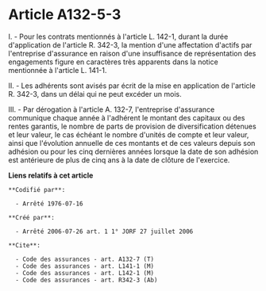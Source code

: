 # Article A132-5-3

I. - Pour les contrats mentionnés à l'article L. 142-1, durant la durée d'application de l'article R. 342-3, la mention d'une
affectation d'actifs par l'entreprise d'assurance en raison d'une insuffisance de représentation des engagements figure en
caractères très apparents dans la notice mentionnée à l'article L. 141-1.

II. - Les adhérents sont avisés par écrit de la mise en application de l'article R. 342-3, dans un délai qui ne peut excéder
un mois.

III. - Par dérogation à l'article A. 132-7, l'entreprise d'assurance communique chaque année à l'adhérent le montant des
capitaux ou des rentes garantis, le nombre de parts de provision de diversification détenues et leur valeur, le cas échéant
le nombre d'unités de compte et leur valeur, ainsi que l'évolution annuelle de ces montants et de ces valeurs depuis son
adhésion ou pour les cinq dernières années lorsque la date de son adhésion est antérieure de plus de cinq ans à la date de
clôture de l'exercice.

**Liens relatifs à cet article**

	**Codifié par**:

	  - Arrêté 1976-07-16

	**Créé par**:

	  - Arrêté 2006-07-26 art. 1 1° JORF 27 juillet 2006

	**Cite**:

	  - Code des assurances - art. A132-7 (T)
	  - Code des assurances - art. L141-1 (M)
	  - Code des assurances - art. L142-1 (M)
	  - Code des assurances - art. R342-3 (Ab)
